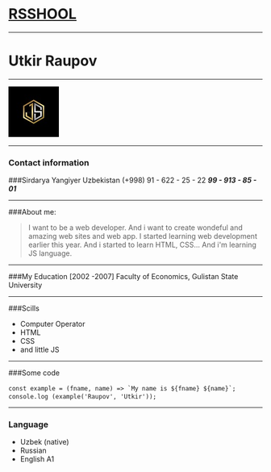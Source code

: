 # **[RSSHOOL](https://rs.school/)**

---

# Utkir Raupov

---

![dfsdf](logo.png)

---

### **Contact information**

###Sirdarya Yangiyer Uzbekistan
(+998) 91 - 622 - 25 - 22
**_99 - 913 - 85 - 01_**

---

###About me:

> I want to be a web developer. And i want to create wondeful and amazing web sites and web app. I started learning web development earlier this year. And i started to learn HTML, CSS... And i'm learning JS language.

---

###My Education
[2002 -2007] Faculty of Economics, Gulistan State University

---

###Scills

- Computer Operator
- HTML
- CSS
- and little JS

---

###Some code

```
const example = (fname, name) => `My name is ${fname} ${name}`;
console.log (example('Raupov', 'Utkir'));

```

---

### Language

- Uzbek (native)
- Russian
- English A1
